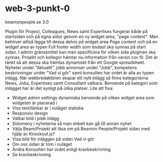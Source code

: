 # web-3-punkt-0
beamonpeople.se 3.0

Plugin för Project, Colleagues, News samt Expertises fungerar både på startsidan och på egna sidor genom en ny widget area, "page content". Man behöver alltså lägga till dessa delvis på widget area Page content och på en widget area av typen Full footer width som endast ska synnas på start sidan. I admin gränssnittet kan man specificera för vilken sida pluginen ska synnas.
Projekt och kollegor hämtar nu information från varsin csv fil. Det är tänkt så att dessa ska hämtas dynamiskt från ett Google spreadsheet.
Nyheter under "Aktuellt", jobb annonser under "Jobb", kompetens beskrivningar under "Vad vi gör" samt konsulten har ordet är alla av typen inlägg. När webbredaktören skapar ett nytt inlägg så finns kategorierna News, Jobs, Expertises samt Consultant valbara. Beroende på kategori som inlägget har är det synligt på olika platser.
Lite att fixa:
- Widget admin settings dynamiska beroende på vilken widget area som widgeten är placerad i
- Viss text/länkar är i nuläget statiska
- Responsiv design
- Valbar bild i jobb inlägg
- Sidomeny i nyheterna så man enkelt kan gå till annan nyhet
- Välja Beam/Projekt att läsa om på Beamon People/Projekt sidan med hjälp av Knockout.js?
- Visa bild för inläggen på sidan Vad vi gör
- Om oss sidan är tom i nuläget
- Ändra Konsulten har ordet enligt kravbeskrivning
- Se kravbeskrivning

